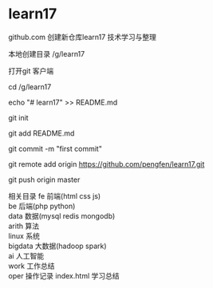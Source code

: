 # learn17
github.com 创建新仓库learn17 技术学习与整理

本地创建目录 /g/learn17

打开git 客户端

cd /g/learn17

echo "# learn17" >> README.md

git init

git add README.md

git commit -m "first commit"

git remote add origin https://github.com/pengfen/learn17.git

git push origin master

相关目录
fe          前端(html css js)  
be          后端(php python)  
data        数据(mysql redis mongodb)  
arith       算法  
linux       系统  
bigdata     大数据(hadoop spark)  
ai          人工智能  
work        工作总结  
oper        操作记录
index.html  学习总结